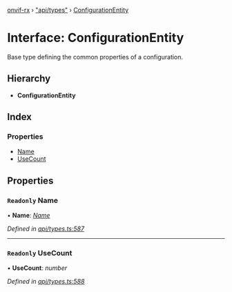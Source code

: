 [onvif-rx](../README.md) › ["api/types"](../modules/_api_types_.md) › [ConfigurationEntity](_api_types_.configurationentity.md)

# Interface: ConfigurationEntity

Base type defining the common properties of a configuration.

## Hierarchy

* **ConfigurationEntity**

## Index

### Properties

* [Name](_api_types_.configurationentity.md#readonly-name)
* [UseCount](_api_types_.configurationentity.md#readonly-usecount)

## Properties

### `Readonly` Name

• **Name**: *[Name](_api_types_.configurationentity.md#readonly-name)*

*Defined in [api/types.ts:587](https://github.com/patrickmichalina/onvif-rx/blob/3e9b152/src/api/types.ts#L587)*

___

### `Readonly` UseCount

• **UseCount**: *number*

*Defined in [api/types.ts:588](https://github.com/patrickmichalina/onvif-rx/blob/3e9b152/src/api/types.ts#L588)*
